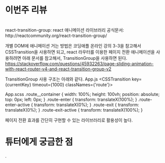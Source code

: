 # 이번주 리뷰

<br>
react-transition-group: react 애니메이션 라이브러리
공식문서: http://reactcommunity.org/react-transition-group/

개별 DOM에 애니메이션 거는 방법은 코딩애플 온라인 강의 3-3을 참고해서 CSSTransition을 사용하면 되고,
react 라우터를 이용한 페이지 전환 애니메이션을 사용하려면 아래 문서를 참고해서, TransitionGroup을 사용하면 된다.
https://stackoverflow.com/questions/45932263/page-sliding-animation-with-react-router-v4-and-react-transition-group-v2

TransitionGroup 사용 구조는 아래와 같다.
App.js
<TransitionGroup className="route__container">
<CSSTransition key={currentKey} timeout={1000} classNames={'route'}>
<Switch location={location}>
<Route path="/" exact component={Home} />
<Route path="/about" component={About} />
</Switch>
</CSSTransition>
</TransitionGroup>

App.scss
.route\_\_container {
width: 100%;
height: 100vh;
position: absolute;
top: 0px;
left: 0px;
}
.route-enter {
transform: translateX(100%);
}
.route-enter-active {
transform: translateX(0%);
}
.route-exit {
transform: translateX(0%);
}
.route-exit-active {
transform: translateX(100%);
}

페이지 전환 효과를 간단히 구현할 수 있는 라이브러리로 활용성이 높다.

# 튜터에게 궁금한 점

.
